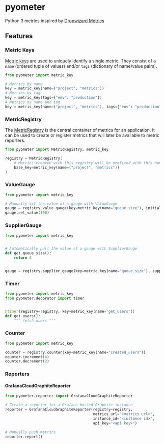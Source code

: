 # pyometer

Python 3 metrics inspired by [Dropwizard Metrics](https://metrics.dropwizard.io/)

## Features

### Metric Keys

[Metric keys](pyometer/metric_key.py) are used to uniquely identify a single metric.
They consist of a `name` (ordered tuple of values) and/or `tags` (dictionary of name/value pairs).

```python
from pyometer import metric_key

# Metrics by name
key = metric_key(name=("project", "metrics"))
# Metrics by tag
key = metric_key(tags={"env": "production"})
# Metrics by name and tag
key = metric_key(name=("project", "metrics"), tags={"env": "production"})
```

### MetricRegistry

The [MetricRegistry](pyometer/metric_registry.py) is the central container of metrics for an application.
It can be used to create or register metrics that will later be available to metric reporters.

```python
from pyometer import MetricRegistry, metric_key

registry = MetricRegistry(
    # Metrics created with this registry will be prefixed with this name
    base_key=metric_key(name=("project", "metrics"))
)
```

### ValueGauge

```python
from pyometer import metric_key

# Manually set the value of a gauge with ValueGauge
gauge = registry.value_gauge(key=metric_key(name="queue_size"), initial_value=0)
gauge.set_value(100)
```

### SupplierGauge

```python
from pyometer import metric_key


# Automatically pull the value of a gauge with SupplierGauge
def get_queue_size():
    return 4


gauge = registry.supplier_gauge(key=metric_key(name="queue_size"), supplier=get_queue_size)
```

### Timer

```python
from pyometer import metric_key
from pyometer.decorator import timer


@timer(registry=registry, key=metric_key(name="get_users"))
def get_users():
    """ fetch users """
```

### Counter

```python
from pyometer import metric_key

counter = registry.counter(key=metric_key(name="created_users"))
counter.increment(4)
counter.decrement(2)
```

### Reporters

#### GrafanaCloudGraphiteReporter

```python
from pyometer.reporter import GrafanaCloudGraphiteReporter

# Create a reporter for a Grafana-hosted Graphite instance
reporter = GrafanaCloudGraphiteReporter(registry=registry,
                                        metrics_url="<metrics url>",
                                        instance_id="<instance id>",
                                        api_key="<api key>")

# Manually push metrics
reporter.report()
```